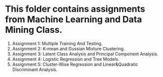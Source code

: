 # This folder contains assignments from Machine Learning and Data Mining Class. <br>
1. Assignment 1: Multiple Training And Testing. <br>
2. Assignment 2: K-mean and Gussian Mixture Clustering.  <br>
3. Assignment 3: Latent Class Analysis and Principal Component Analysis. <br>
4. Assignment 4: Logistic Regression and Tree Models. <br>
5. Assignment 5: Cluster-Wise Regression and Linear&Quadratic Discriminant Analysis. <br>

